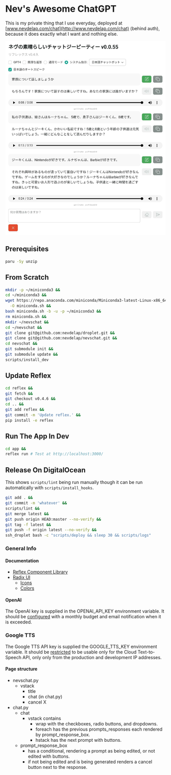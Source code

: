 # Nev's Awesome ChatGPT

This is my private thing that I use everyday, deployed at
[www.nevdelap.com/chat](http://www.nevdelap.com/chat) (behind auth), because it
does exactly what I want and nothing else.

![Screenshot](screenshot.png)

## Prerequisites

```bash
paru -Sy unzip
```

## From Scratch

```bash
mkdir -p ~/miniconda3 &&
cd ~/miniconda3 &&
wget https://repo.anaconda.com/miniconda/Miniconda3-latest-Linux-x86_64.sh \
  -O miniconda.sh &&
bash miniconda.sh -b -u -p ~/miniconda3 &&
rm miniconda.sh &&
mkdir ~/nevschat &&
cd ~/nevschat &&
git clone git@github.com:nevdelap/droplet.git &&
git clone git@github.com:nevdelap/nevschat.git &&
cd nevschat &&
git submodule init &&
git submodule update &&
scripts/install_dev
```

## Update Reflex

```bash
cd reflex &&
git fetch &&
git checkout v0.4.6 &&
cd .. &&
git add reflex &&
git commit -m 'Update reflex.' &&
pip install -e reflex
```

## Run The App In Dev

```bash
cd app &&
reflex run # Test at http://localhost:3000/
```

## Release On DigitalOcean

This shows `scripts/lint` being run manually though it can be run automatically
with `scripts/install_hooks`.

```bash
git add . &&
git commit -m 'whatever' &&
scripts/lint &&
git merge latest &&
git push origin HEAD:master --no-verify &&
git tag -f latest &&
git push -f origin latest --no-verify &&
ssh_droplet bash -c "scripts/deploy && sleep 30 && scripts/logs"
```

### General Info

#### Documentation

* [Reflex Component Library](https://reflex.dev/docs/library/)
* [Radix  UI](https://www.radix-ui.com/)
  * [Icons](https://lucide.dev/icons)
  * [Colors](https://www.radix-ui.com/colors)

#### OpenAI

The OpenAI key is supplied in the OPENAI_API_KEY environment variable. It should
be [configured](https://platform.openai.com/settings/organization/limits) with a
monthly budget and email notification when it is exceeded.

### Google TTS

The Google TTS API key is supplied the GOOGLE_TTS_KEY environment variable. It
should be [restricted](https://console.cloud.google.com/apis/credentials) to be
usable only for the Cloud Text-to-Speech API, only only from the production and
development IP addresses.

#### Page structure

* nevschat.py
  * vstack
    * title
    * chat (in chat.py)
    * cancel X
* chat.py
  * chat
    * vstack contains
      * wrap with the checkboxes, radio buttons, and dropdowns.
      * foreach has the previous prompts_responses each rendered by
        prompt_response_box.
      * hstack has the next prompt with buttons.
  * prompt_response_box
    * has a conditional, rendering a prompt as being edited, or not edited with
      buttons.
    * if not being edited and is being generated renders a cancel button next to
      the response.
